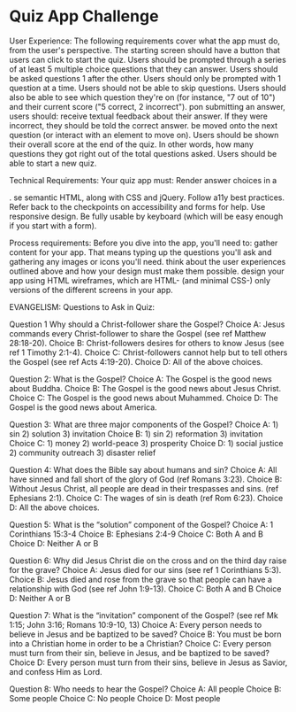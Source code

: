 # Quiz App Challenge

User Experience:
The following requirements cover what the app must do, from the user's perspective.
    The starting screen should have a button that users can click to start the quiz.
    Users should be prompted through a series of at least 5 multiple choice questions that they can answer.
    Users should be asked questions 1 after the other.
    Users should only be prompted with 1 question at a time.
    Users should not be able to skip questions.
    Users should also be able to see which question they're on (for instance, "7 out of 10") and their current score ("5 correct, 2 incorrect").
    pon submitting an answer, users should:
        receive textual feedback about their answer. If they were incorrect, they should be told the correct answer.
        be moved onto the next question (or interact with an element to move on).
    Users should be shown their overall score at the end of the quiz. In other words, how many questions they got right out of the total questions asked.
    Users should be able to start a new quiz.

Technical Requirements:
Your quiz app must:
    Render answer choices in a <form>.
    se semantic HTML, along with CSS and jQuery.
    Follow a11y best practices.
    Refer back to the checkpoints on accessibility and forms for help.
    Use responsive design.
    Be fully usable by keyboard (which will be easy enough if you start with a form).

Process requirements:
Before you dive into the app, you'll need to: 
    gather content for your app. That means typing up the questions you'll ask and gathering any images or icons you'll need.
    think about the user experiences outlined above and how your design must make them possible.
    design your app using HTML wireframes, which are HTML- (and minimal CSS-) only versions of the different screens in your app.


EVANGELISM:
Questions to Ask in Quiz:

Question 1 Why should a Christ-follower share the Gospel?
Choice A: Jesus commands every Christ-follower to share the Gospel (see ref Matthew 28:18-20).
Choice B: Christ-followers desires for others to know Jesus (see ref 1 Timothy 2:1-4).
Choice C: Christ-followers cannot help but to tell others the Gospel (see ref Acts 4:19-20).
Choice D: All of the above choices.

Question 2: What is the Gospel?
Choice A: The Gospel is the good news about Buddha.
Choice B: The Gospel is the good news about Jesus Christ.
Choice C: The Gospel is the good news about Muhammed.
Choice D: The Gospel is the good news about America.

Question 3: What are three major components of the Gospel?
Choice A: 1) sin 2) solution 3) invitation
Choice B: 1) sin 2) reformation 3) invitation
Choice C: 1) money 2) world-peace 3) prosperity
Choice D: 1) social justice 2) community outreach 3) disaster relief

Question 4: What does the Bible say about humans and sin?
Choice A: All have sinned and fall short of the glory of God (ref Romans 3:23).
Choice B: Without Jesus Christ, all people are dead in their trespasses and sins. (ref Ephesians 2:1).
Choice C: The wages of sin is death (ref Rom 6:23).
Choice D: All the above choices.

Question 5: What is the “solution” component of the Gospel?
Choice A: 1 Corinthians 15:3-4
Choice B: Ephesians 2:4-9
Choice C: Both A and B
Choice D: Neither A or B

Question 6: Why did Jesus Christ die on the cross and on the third day raise for the grave?
Choice A: Jesus died for our sins (see ref 1 Corinthians 5:3).
Choice B: Jesus died and rose from the grave so that people can have a relationship with God (see ref John 1:9-13).
Choice C: Both A and B
Choice D: Neither A or B

Question 7: What is the “invitation” component of the Gospel? (see ref Mk 1:15; John 3:16; Romans 10:9-10, 13)
Choice A: Every person needs to believe in Jesus and be baptized to be saved?
Choice B: You must be born into a Christian home in order to be a Christian?
Choice C: Every person must turn from their sin, believe in Jesus, and be baptized to be saved?
Choice D: Every person must turn from their sins, believe in Jesus as Savior, and confess Him as Lord.

Question 8: Who needs to hear the Gospel?
Choice A: All people
Choice B: Some people
Choice C: No people
Choice D: Most people

